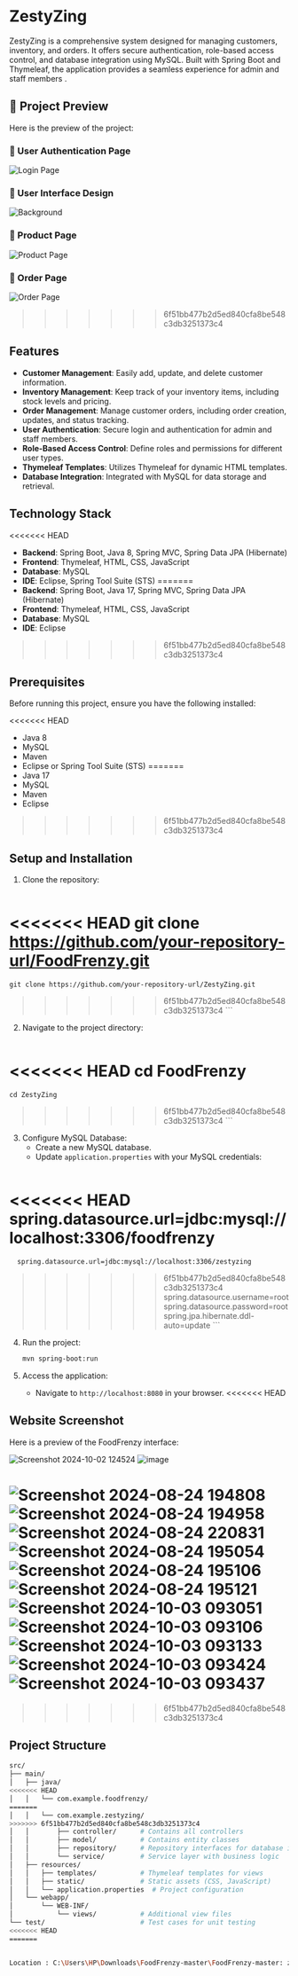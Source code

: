 
# ZestyZing 
ZestyZing is a comprehensive system designed for managing customers, inventory, and orders. It offers secure authentication, role-based access control, and database integration using MySQL. Built with Spring Boot and Thymeleaf, the application provides a seamless experience for admin and staff members .

## 📸 Project Preview



Here is the preview of the project:

### 🔹 User Authentication Page
![Login Page](https://github.com/purvathnere/ZestyZing/blob/main/pgg.PNG)

### 🔹 User Interface Design
![Background](https://github.com/purvathnere/ZestyZing/blob/main/bg.PNG)

### 🔹 Product Page
![Product Page](https://github.com/purvathnere/ZestyZing/blob/main/pg.PNG)

### 🔹 Order Page
![Order Page](https://github.com/purvathnere/ZestyZing/blob/main/orderbg.PNG)




>>>>>>> 6f51bb477b2d5ed840cfa8be548c3db3251373c4


## Features

- **Customer Management**: Easily add, update, and delete customer information.
- **Inventory Management**: Keep track of your inventory items, including stock levels and pricing.
- **Order Management**: Manage customer orders, including order creation, updates, and status tracking.
- **User Authentication**: Secure login and authentication for admin and staff members.
- **Role-Based Access Control**: Define roles and permissions for different user types.
- **Thymeleaf Templates**: Utilizes Thymeleaf for dynamic HTML templates.
- **Database Integration**: Integrated with MySQL for data storage and retrieval.

## Technology Stack

<<<<<<< HEAD
- **Backend**: Spring Boot, Java 8, Spring MVC, Spring Data JPA (Hibernate)
- **Frontend**: Thymeleaf, HTML, CSS, JavaScript
- **Database**: MySQL
- **IDE**: Eclipse, Spring Tool Suite (STS)
=======
- **Backend**: Spring Boot, Java 17, Spring MVC, Spring Data JPA (Hibernate)
- **Frontend**: Thymeleaf, HTML, CSS, JavaScript
- **Database**: MySQL
- **IDE**: Eclipse
>>>>>>> 6f51bb477b2d5ed840cfa8be548c3db3251373c4

## Prerequisites

Before running this project, ensure you have the following installed:

<<<<<<< HEAD
- Java 8
- MySQL
- Maven
- Eclipse or Spring Tool Suite (STS)
=======
- Java 17
- MySQL
- Maven
- Eclipse 
>>>>>>> 6f51bb477b2d5ed840cfa8be548c3db3251373c4

## Setup and Installation

1. Clone the repository:
    ```bash
<<<<<<< HEAD
    git clone https://github.com/your-repository-url/FoodFrenzy.git
=======
    git clone https://github.com/your-repository-url/ZestyZing.git
>>>>>>> 6f51bb477b2d5ed840cfa8be548c3db3251373c4
    ```

2. Navigate to the project directory:
    ```bash
<<<<<<< HEAD
    cd FoodFrenzy
=======
    cd ZestyZing
>>>>>>> 6f51bb477b2d5ed840cfa8be548c3db3251373c4
    ```

3. Configure MySQL Database:
    - Create a new MySQL database.
    - Update `application.properties` with your MySQL credentials:
      ```properties
<<<<<<< HEAD
      spring.datasource.url=jdbc:mysql://localhost:3306/foodfrenzy
=======
      spring.datasource.url=jdbc:mysql://localhost:3306/zestyzing
>>>>>>> 6f51bb477b2d5ed840cfa8be548c3db3251373c4
      spring.datasource.username=root
      spring.datasource.password=root
      spring.jpa.hibernate.ddl-auto=update
      ```

4. Run the project:
    ```bash
    mvn spring-boot:run
    ```

5. Access the application:
    - Navigate to `http://localhost:8080` in your browser. 
<<<<<<< HEAD
## Website Screenshot

Here is a preview of the FoodFrenzy interface:

![Screenshot 2024-10-02 124524](https://github.com/user-attachments/assets/adcc9e17-c8dc-4031-b3aa-0ea76a6d538d) 
![image](https://github.com/user-attachments/assets/3d407958-efbe-449f-b4e1-5b08b9f8a28b)

![Screenshot 2024-08-24 194808](https://github.com/user-attachments/assets/36b70376-1d14-4ede-8118-4800f846f8f0) 
![Screenshot 2024-08-24 194958](https://github.com/user-attachments/assets/c11a4710-69f8-42fd-b9d7-2b5278b2c8a3) 
![Screenshot 2024-08-24 220831](https://github.com/user-attachments/assets/d3cd3cdd-cda5-460a-a253-24e45cf600b0)  
![Screenshot 2024-08-24 195054](https://github.com/user-attachments/assets/733afb94-a251-4a6d-86a4-3a124e8c3469)
![Screenshot 2024-08-24 195106](https://github.com/user-attachments/assets/ef09886f-7936-4ef7-b01e-4da0008fd047) 
![Screenshot 2024-08-24 195121](https://github.com/user-attachments/assets/219272b8-3938-4b7f-ba78-817e507beee9)
![Screenshot 2024-10-03 093051](https://github.com/user-attachments/assets/d4da51a4-dfe8-4cc1-ae49-745f6e1ae17a) 
![Screenshot 2024-10-03 093106](https://github.com/user-attachments/assets/09c31cf7-e960-4ea5-a858-8807317486b7)
![Screenshot 2024-10-03 093133](https://github.com/user-attachments/assets/b1da1faa-7e71-49be-972a-432029a1e7c3) 
![Screenshot 2024-10-03 093424](https://github.com/user-attachments/assets/b0a9a1e2-6018-475a-95fc-d64980677ee7) 
![Screenshot 2024-10-03 093437](https://github.com/user-attachments/assets/b860f905-2c35-4af3-9df8-38cda70b4406)
=======



>>>>>>> 6f51bb477b2d5ed840cfa8be548c3db3251373c4

## Project Structure

```bash
src/
├── main/
│   ├── java/
<<<<<<< HEAD
│   │   └── com.example.foodfrenzy/
=======
│   │   └── com.example.zestyzing/
>>>>>>> 6f51bb477b2d5ed840cfa8be548c3db3251373c4
│   │       ├── controller/      # Contains all controllers
│   │       ├── model/           # Contains entity classes
│   │       ├── repository/      # Repository interfaces for database interaction
│   │       └── service/         # Service layer with business logic
│   ├── resources/
│   │   ├── templates/           # Thymeleaf templates for views
│   │   ├── static/              # Static assets (CSS, JavaScript)
│   │   └── application.properties  # Project configuration
│   └── webapp/
│       └── WEB-INF/
│           └── views/           # Additional view files
└── test/                        # Test cases for unit testing
<<<<<<< HEAD
=======


Location : C:\Users\HP\Downloads\FoodFrenzy-master\FoodFrenzy-master: zestyzing

